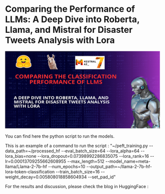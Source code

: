 # Comparing the Performance of LLMs: A Deep Dive into Roberta, Llama, and Mistral for Disaster Tweets Analysis with Lora

![Thumbnail](Thumbnail.png)


You can find here the python script to run the models. 

This is an example of a command to run the script :
"~/peft_training.py  --data_path=~/processed_hf --eval_batch_size=64 --lora_alpha=64 --lora_bias=none --lora_dropout=0.07398992286835075 --lora_rank=16 --lr=0.00013709255662608955 --max_length=512 --model_name=meta-llama/Llama-2-7b-hf --num_epochs=10 --output_path=~/llama-2-7b-hf-lora-token-classification --train_batch_size=16 --weight_decay=0.005808018858604934 --set_pad_id"

For the results and discussion, please check the blog in HuggingFace :
